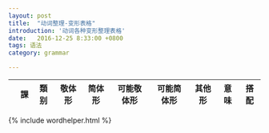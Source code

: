 ```yaml
---
layout: post
title:  "动词整理-变形表格"
introduction: '动词各种变形整理表格'
date:   2016-12-25 8:33:00 +0800
tags: 语法
category: grammar

---
```


<table id="verbtable" class="display nowrap japan">
  <thead>
    <tr>
      <th></th>
      <th>課</th>
      <th>類别</th>
      <th>敬体形</th>
      <th>简体形</th>
      <th>可能敬体形</th>
      <th>可能简体形</th>
      <th>其他形</th>
      <th>意味</th>
      <th>搭配</th>
    </tr>
  </thead>
  <tbody>
  </tbody>
</table>

<style>
#verbtable { width: 100% !important; }
</style>

{% include wordhelper.html %}
<!-- obj.respect = joincell( [ obj.masu, obj.masen, obj.masita, obj.masendesita ] ); -->
<!-- obj.simple = joincell( [ obj.jisyo, obj.nai, obj.ta, obj.nakatta ] ); -->
<!-- obj.kanourespect = joincell( [ obj.kanoumasu, obj.kanoumasen, obj.kanoumasita, obj.kanoumasendesita ] ); -->
<!-- obj.kanousimple = joincell( [ obj.kanou, obj.kanounai, obj.kanouta, obj.kanounakatta ] ); -->
<!-- obj.other = joincell( [ obj.te, obj.meirei, obj.isi, obj.ba ] ); -->
<!-- var links = obj.goolink + "|" + obj.ojadlink + "|" + obj.xdlink; -->
<!-- obj.desclinks = joincell( [ obj.desc, links ] ); -->

<script>
$(document).ready(function() {
  table = $('table').DataTable({
    ajax: {
      url: '{{ basepath }}/verb.json',
      dataSrc: function ( json ) {
        var d = wordhelper.parseverbdata(json);
        return d;
      }
    },
    responsive: {
      details: {
        display: $.fn.dataTable.Responsive.display.childRowImmediate,
        type: 'column',
      }
    },
    dom: 'Bfrtip',
    buttons: [
      'pageLength', 'colvis'
    ],
    stateSave: true,
    deferRender: true,
    pageLength: 5,
    lengthMenu: [[1, 2, 5, 10, 50, -1], [1, 2, 5, 10, 50, "All"]],
    columns: [
      { data: function() { return ""; } },
      { data: "lesson" },
      { data: "pos" },
      { data: "respect" },
      { data: "simple" },
      { data: "kanourespect" },
      { data: "kanousimple" },
      { data: "other" },
      { data: "desclinks" },
      { data: "idioms" },
    ],
    columnDefs: [
      {
        render: function ( data, type, row ) { return japanruby(data); },
        targets: '_all'
      },
      { visible: false,  targets: [ 2 ] },
      {
        className: 'control',
        orderable: false,
        targets:   0
      }
    ],
  });
});
</script>

